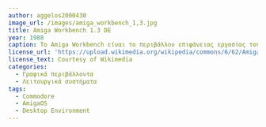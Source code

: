 ```yaml
---
author: aggelos2000430
image_url: /images/amiga_workbench_1,3.jpg
title: Amiga Workbench 1.3 DE
year: 1988
caption: To Amiga Workbench είναι το περιβάλλον επιφάνειας εργασίας του AmigaOS της Commodore και παρείχε στο χρήστη μια γραφική διεπαφή για διάδραση με αρχεία και εφαρμογές 
license_url: 'https://upload.wikimedia.org/wikipedia/commons/6/62/Amiga_Workbench_1.3.2_and_Extras.jpg' 
license_text: Courtesy of Wikimedia 
categories:
  - Γραφικά περιβάλλοντα
  - Λειτουργικά συστήματα
tags:
  - Commodore 
  - AmigaOS
  - Desktop Environment 
---
```

